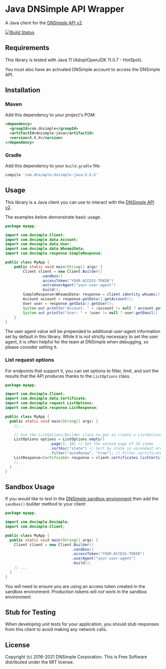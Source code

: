 # Java DNSimple API Wrapper

A Java client for the [DNSimple API v2](https://developer.dnsimple.com/v2/).

[![Build Status](https://travis-ci.com/dnsimple/dnsimple-java.svg?branch=main)](https://travis-ci.com/dnsimple/dnsimple-java)


## Requirements

This library is tested with Java 11 (AdoptOpenJDK 11.0.7 - HotSpot).

You must also have an activated DNSimple account to access the DNSimple API.

## Installation

### Maven

Add this dependency to your project's POM:

```xml
<dependency>
  <groupId>com.dnsimple</groupId>
  <artifactId>dnsimple-java</artifactId>
  <version>X.X.X</version>
</dependency>
```

### Gradle

Add this dependency to your `build.gradle` file:

```groovy
compile 'com.dnsimple:dnsimple-java:X.X.X'
```

## Usage

This library is a Java client you can use to interact with the [DNSimple API v2](https://developer.dnsimple.com/v2/).

The examples below demonstrate basic usage.

```java
package myapp;

import com.dnsimple.Client;
import com.dnsimple.data.Account;
import com.dnsimple.data.User;
import com.dnsimple.data.WhoamiData;
import com.dnsimple.response.SimpleResponse;

public class MyApp {
    public static void main(String[] args) {
        Client client = new Client.Builder()
                .sandbox()
                .accessToken("YOUR-ACCESS-TOKEN")
                .extraUserAgent("your-user-agent")
                .build();
        SimpleResponse<WhoamiData> response = client.identity.whoami();
        Account account = response.getData().getAccount();
        User user = response.getData().getUser();
        System.out.println("Account: " + (account != null ? account.getEmail() : "N/A"));
        System.out.println("User: " + (user != null ? user.getEmail() : "N/A"));
    }
}
```

The user agent value will be prepended to additional user-agent information set by default in this library. While it is not strictly necessary to set the user agent, it is often helpful for the team at DNSimple when debugging, so please consider setting it.

### List request options

For endpoints that support it, you can set options to filter, limit, and sort the results that the API produces thanks to the `ListOptions` class.

```java
package myapp;

import com.dnsimple.Client;
import com.dnsimple.data.Certificate;
import com.dnsimple.request.ListOptions;
import com.dnsimple.response.ListResponse;

public class MyApp {
  public static void main(String[] args) {
    //...

    // Use the ListOptions.Builder class to get an create a ListOptions object
    ListOptions options = ListOptions.empty()
                    .page(2, 10) // Get the second page of 10 items
                    .sortAsc("state") // Sort by state in ascendant order
                    .filter("autoRenew", "true"); // Filter certificates with enabled auto-renew
    ListResponse<Certificate> response = client.certificates.listCertificates(1, "1", options);
    //...
  }
}
```

## Sandbox Usage

If you would like to test in the [DNSimple sandbox environment](https://developer.dnsimple.com/sandbox/) then add the `sandbox()` builder method to your client:

```java
package myapp;

import com.dnsimple.Dnsimple;
import com.dnsimple.Client;

public class MyApp {
  public static void main(String[] args) {
    Client client = new Client.Builder()
                              .sandbox()
                              .accessToken("YOUR-ACCESS-TOKEN")
                              .userAgent("your-user-agent")
                              .build();
    // ...
  }
}
```

You will need to ensure you are using an access token created in the sandbox environment. Production tokens will *not* work in the sandbox environment.

## Stub for Testing

When developing unit tests for your application, you should stub responses from this client to avoid making any network calls.

## License

Copyright (c) 2016-2021 DNSimple Corporation. This is Free Software distributed under the MIT license.
